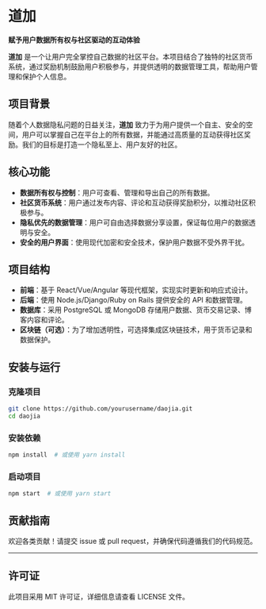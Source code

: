 # 道加

**赋予用户数据所有权与社区驱动的互动体验**

**道加** 是一个让用户完全掌控自己数据的社区平台。本项目结合了独特的社区货币系统，通过奖励机制鼓励用户积极参与，并提供透明的数据管理工具，帮助用户管理和保护个人信息。

## 项目背景

随着个人数据隐私问题的日益关注，**道加** 致力于为用户提供一个自主、安全的空间，用户可以掌握自己在平台上的所有数据，并能通过高质量的互动获得社区奖励。我们的目标是打造一个隐私至上、用户友好的社区。

## 核心功能

- **数据所有权与控制**：用户可查看、管理和导出自己的所有数据。
- **社区货币系统**：用户通过发布内容、评论和互动获得奖励积分，以推动社区积极参与。
- **隐私优先的数据管理**：用户可自由选择数据分享设置，保证每位用户的数据透明与安全。
- **安全的用户界面**：使用现代加密和安全技术，保护用户数据不受外界干扰。

## 项目结构

- **前端**：基于 React/Vue/Angular 等现代框架，实现实时更新和响应式设计。
- **后端**：使用 Node.js/Django/Ruby on Rails 提供安全的 API 和数据管理。
- **数据库**：采用 PostgreSQL 或 MongoDB 存储用户数据、货币交易记录、博客内容和评论。
- **区块链（可选）**：为了增加透明性，可选择集成区块链技术，用于货币记录和数据保护。

## 安装与运行

### 克隆项目
```bash
git clone https://github.com/yourusername/daojia.git
cd daojia
```

### 安装依赖
```bash
npm install  # 或使用 yarn install
```

### 启动项目
```bash
npm start  # 或使用 yarn start
```

## 贡献指南

欢迎各类贡献！请提交 issue 或 pull request，并确保代码遵循我们的代码规范。

---

## 许可证

此项目采用 MIT 许可证，详细信息请查看 LICENSE 文件。
